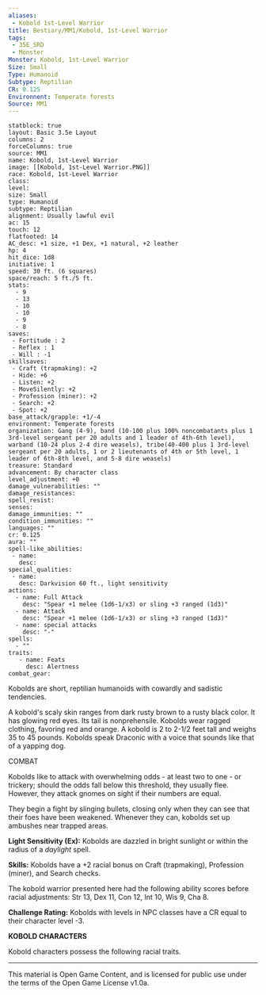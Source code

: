 ```yaml
---
aliases:
 - Kobold 1st-Level Warrior
title: Bestiary/MM1/Kobold, 1st-Level Warrior
tags: 
 - 35E_SRD
 - Monster
Monster: Kobold, 1st-Level Warrior
Size: Small
Type: Humanoid
Subtype: Reptilian
CR: 0.125
Environnent: Temperate forests
Source: MM1
---
```


```statblock
statblock: true
layout: Basic 3.5e Layout
columns: 2
forceColumns: true
source: MM1 
name: Kobold, 1st-Level Warrior
image: [[Kobold, 1st-Level Warrior.PNG]]
race: Kobold, 1st-Level Warrior
class: 
level: 
size: Small
type: Humanoid
subtype: Reptilian
alignment: Usually lawful evil
ac: 15
touch: 12
flatfooted: 14
AC_desc: +1 size, +1 Dex, +1 natural, +2 leather
hp: 4
hit_dice: 1d8
initiative: 1
speed: 30 ft. (6 squares)
space/reach: 5 ft./5 ft.
stats:
  - 9
  - 13
  - 10
  - 10
  - 9
  - 8
saves:
 - Fortitude : 2
 - Reflex : 1
 - Will : -1
skillsaves:
 - Craft (trapmaking): +2
 - Hide: +6
 - Listen: +2
 - MoveSilently: +2
 - Profession (miner): +2
 - Search: +2
 - Spot: +2
base_attack/grapple: +1/-4
environment: Temperate forests
organization: Gang (4-9), band (10-100 plus 100% noncombatants plus 1 3rd-level sergeant per 20 adults and 1 leader of 4th-6th level), warband (10-24 plus 2-4 dire weasels), tribe(40-400 plus 1 3rd-level sergeant per 20 adults, 1 or 2 lieutenants of 4th or 5th level, 1 leader of 6th-8th level, and 5-8 dire weasels)
treasure: Standard
advancement: By character class
level_adjustment: +0
damage_vulnerabilities: ""
damage_resistances: 
spell_resist: 
senses: 
damage_immunities: ""
condition_immunities: ""
languages: ""
cr: 0.125
aura: ""
spell-like_abilities:
 - name: 
   desc: 
special_qualities:
 - name:
   desc: Darkvision 60 ft., light sensitivity
actions:
  - name: Full Attack
    desc: "Spear +1 melee (1d6-1/x3) or sling +3 ranged (1d3)"
  - name: Attack
    desc: "Spear +1 melee (1d6-1/x3) or sling +3 ranged (1d3)"
  - name: special attacks
    desc: "-"
spells:
  - ""
traits:
   - name: Feats
     desc: Alertness
combat_gear:  
```


Kobolds are short, reptilian humanoids with cowardly and sadistic tendencies.

A kobold's scaly skin ranges from dark rusty brown to a rusty black color. It has glowing red eyes. Its tail is nonprehensile. Kobolds wear ragged clothing, favoring red and orange. A kobold is 2 to 2-1/2 feet tall and weighs 35 to 45 pounds. Kobolds speak Draconic with a voice that sounds like that of a yapping dog.

COMBAT

Kobolds like to attack with overwhelming odds - at least two to one - or trickery; should the odds fall below this threshold, they usually flee. However, they attack gnomes on sight if their numbers are equal.

They begin a fight by slinging bullets, closing only when they can see that their foes have been weakened. Whenever they can, kobolds set up ambushes near trapped areas.


**Light Sensitivity (Ex):** Kobolds are dazzled in bright sunlight or within the radius of a *daylight* spell.


**Skills:** Kobolds have a +2 racial bonus on Craft (trapmaking), Profession (miner), and Search checks.

The kobold warrior presented here had the following ability scores before racial adjustments: Str 13, Dex 11, Con 12, Int 10, Wis 9, Cha 8.


**Challenge Rating:** Kobolds with levels in NPC classes have a CR equal to their character level -3.


**KOBOLD CHARACTERS**


Kobold characters possess the following racial traits.

---

This material is Open Game Content, and is licensed for public use under the terms of the Open Game License v1.0a.
